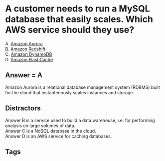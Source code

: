 # A customer needs to run a MySQL database that easily scales. Which AWS service should they use?

A. [Amazon Aurora](./202309120144)  
B. [Amazon Redshift](./202309120301)  
C. [Amazon DynamoDB](./202309120319)  
D. [Amazon ElastiCache](./202309120320)

## Answer = A
Amazon Aurora is a relational database management system (RDBMS) built for the cloud that instantenously scales instances and storage.  

## Distractors
Answer B is a service used to build a data warehouse, i.e. for performing analysis on large volumes of data.  
Answer C is a NoSQL database in the cloud.  
Answer D is an AWS service for caching databases.  

## Tags
